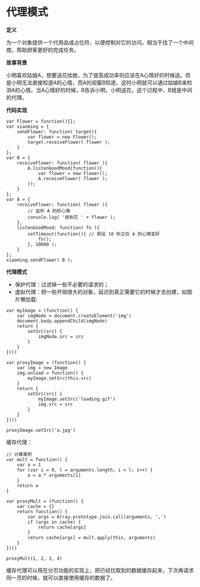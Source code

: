 # 代理模式

**定义**

为一个对象提供一个代用品或占位符，以便控制对它的访问。相当于找了一个中间商，帮助顾客更好的完成任务。

**故事背景**

小明喜欢姑娘A，想要送花给她，为了提高成功率则应该在A心情好的时候送。但是小明无法直接知道A的心情，而A的闺蜜B知道，这时小明就可以通过姑娘B来检测A的心情。当A心情好的时候，B告诉小明，小明送花，这个过程中，B就是中间的代理。

**代码实现**
```
var Flower = function(){};
var xiaoming = {
    sendFlower: function( target){
        var flower = new Flower();
        target.receiveFlower( flower );
    }
};
var B = {
    receiveFlower: function( flower ){
        A.listenGoodMood(function(){
            var flower = new Flower();
            A.receiveFlower( flower );
        });
    }
};
var A = {
    receiveFlower: function( flower ){
        // 监听 A 的好心情
        console.log( '收到花 ' + flower );
    },
    listenGoodMood: function( fn ){
        setTimeout(function(){ // 假设 10 秒之后 A 的心情变好
            fn();
        }, 10000 );
    }
};
xiaoming.sendFlower( B );
```

**代理模式**
- 保护代理：过滤掉一些不必要的请求的；
- 虚拟代理：把一些开销很大的对象，延迟到真正需要它的时候才去创建，如图片懒加载:
```
var myImage = (function() {
    var imgNode = document.createElement('img')
    document.body.appendChild(imgNode)
    return {
        setSrc(src) {
            imgNode.src = src
        }
    }
})()

var proxyImage = (function() {
    var img = new Image
    img.onload = function() {
        myImage.setSrc(this.src)
    }
    return {
        setSrc(src) {
            myImage.setSrc('loading.gif')
            img.src = src
        }
    }
})()

proxyImage.setSrc('a.jpg')
```

缓存代理：
```
// 计算乘积
var mult = function() {
    var a = 1
    for (var i = 0, l = arguments.length; i < l; i++) {
        a = a * arguments[i]
    }
    return a
}

var proxyMult = (function() {
    var cache = {}
    return function() {
        var args = Array.prototype.join.call(arguments, ',')
        if (args in cache) {
            return cache[args]
        }
        return cache[args] = mult.apply(this, arguments)
    }
})()

proxyMult(1, 2, 3, 4)
```

缓存代理可以用在分页功能的实现上，把已经拉取到的数据缓存起来，下次再请求同一页的时候，就可以直接使用缓存的数据了。


